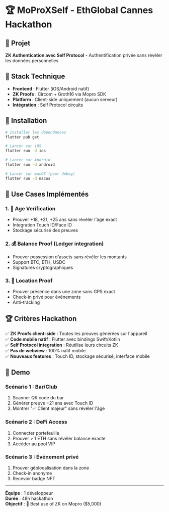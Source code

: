 # 🏆 MoProXSelf - EthGlobal Cannes Hackathon

## 🎯 Projet
**ZK Authentication avec Self Protocol** - Authentification privée sans révéler les données personnelles

## 🔧 Stack Technique
- **Frontend** : Flutter (iOS/Android natif)
- **ZK Proofs** : Circom + Groth16 via Mopro SDK
- **Platform** : Client-side uniquement (aucun serveur)
- **Intégration** : Self Protocol circuits

## 🚀 Installation

```bash
# Installer les dépendances
flutter pub get

# Lancer sur iOS
flutter run -d ios

# Lancer sur Android  
flutter run -d android

# Lancer sur macOS (pour debug)
flutter run -d macos
```

## 🎯 Use Cases Implémentés

### 1. 🔐 Age Verification
- Prouver +18, +21, +25 ans sans révéler l'âge exact
- Integration Touch ID/Face ID
- Stockage sécurisé des preuves

### 2. 💰 Balance Proof (Ledger integration)
- Prouver possession d'assets sans révéler les montants
- Support BTC, ETH, USDC
- Signatures cryptographiques

### 3. 📍 Location Proof  
- Prouver présence dans une zone sans GPS exact
- Check-in privé pour événements
- Anti-tracking

## 🏆 Critères Hackathon

✅ **ZK Proofs client-side** : Toutes les preuves générées sur l'appareil  
✅ **Code mobile natif** : Flutter avec bindings Swift/Kotlin  
✅ **Self Protocol integration** : Réutilise leurs circuits ZK  
✅ **Pas de webview** : 100% natif mobile  
✅ **Nouveaux features** : Touch ID, stockage sécurisé, interface mobile  

## 📱 Demo

### Scénario 1 : Bar/Club
1. Scanner QR code du bar
2. Générer preuve +21 ans avec Touch ID
3. Montrer "✅ Client majeur" sans révéler l'âge

### Scénario 2 : DeFi Access
1. Connecter portefeuille  
2. Prouver > 1 ETH sans révéler balance exacte
3. Accéder au pool VIP

### Scénario 3 : Événement privé
1. Prouver géolocalisation dans la zone
2. Check-in anonyme
3. Recevoir badge NFT

---

**Équipe** : 1 développeur  
**Durée** : 48h hackathon  
**Objectif** : 🥇 Best use of ZK on Mopro ($5,000)
